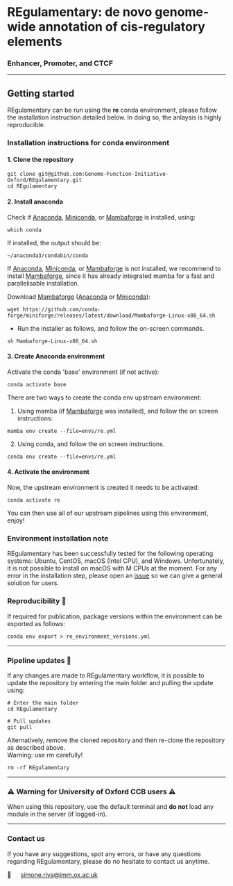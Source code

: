 # REgulamentary: de novo genome-wide annotation of cis-regulatory elements
### Enhancer, Promoter, and CTCF

***
## Getting started
REgulamentary can be run using the __re__ conda environment, please follow the installation instruction detailed below. In doing so, the anlaysis is highly reproducible. 

### Installation instructions for conda environment

#### 1. Clone the repository
```
git clone git@github.com:Genome-Function-Initiative-Oxford/REgulamentary.git
cd REgulamentary
```

#### 2. Install anaconda
Check if [Anaconda](https://www.anaconda.com), [Miniconda](https://docs.conda.io/en/latest/miniconda.html), or [Mambaforge](https://mamba.readthedocs.io/en/latest/installation.html) is installed, using:
```
which conda
```   
If installed, the output should be:
```
~/anaconda3/condabin/conda
```
If [Anaconda](https://www.anaconda.com), [Miniconda](https://docs.conda.io/en/latest/miniconda.html), or [Mambaforge](https://mamba.readthedocs.io/en/latest/installation.html) is not installed, we recommend to install [Mambaforge](https://mamba.readthedocs.io/en/latest/installation.html), since it has already integrated mamba for a fast and parallelisable installation.   


Download [Mambaforge](https://mamba.readthedocs.io/en/latest/installation.html) ([Anaconda](https://www.anaconda.com) or [Miniconda](https://docs.conda.io/en/latest/miniconda.html)):
```
wget https://github.com/conda-forge/miniforge/releases/latest/download/Mambaforge-Linux-x86_64.sh
```
- Run the installer as follows, and follow the on-screen commands.
```
sh Mambaforge-Linux-x86_64.sh
``` 
#### 3. Create Anaconda environment
Activate the conda 'base' environment (if not active): 
```
conda activate base
```

There are two ways to create the conda env upstream environment:
1) Using mamba (if [Mambaforge](https://mamba.readthedocs.io/en/latest/installation.html) was installed), and follow the on screen instructions:
```
mamba env create --file=envs/re.yml
```
2) Using conda, and follow the on screen instructions.
```
conda env create --file=envs/re.yml
```

#### 4. Activate the environment
Now, the upstream environment is created it needs to be activated: 
```
conda activate re
```
You can then use all of our upstream pipelines using this environment, enjoy!

### Environment installation note
REgulamentary has been successfully tested for the following operating systems: Ubuntu, CentOS, macOS (Intel CPU), and Windows. Unfortunately, it is not possible to install on macOS with M CPUs at the moment. 
For any error in the installation step, please open an [issue](https://github.com/Genome-Function-Initiative-Oxford/REgulamentary/issues) so we can give a general solution for users.

### Reproducibility :repeat:
If required for publication, package versions within the environment can be exported as follows:
```
conda env export > re_environment_versions.yml
```

***

### Pipeline updates :construction:
If any changes are made to REgulamentary workflow, it is possible to update the repository by entering the main folder and pulling the update using:
   ```
   # Enter the main folder
   cd REgulamentary

   # Pull updates
   git pull           
   ```
Alternatively, remove the cloned repository and then re-clone the repository as described above.   
Warning: use rm carefully!

```
rm -rf REgulamentary
``` 
<hr>

### :warning: Warning for University of Oxford CCB users :warning:
When using this repository, use the default terminal and __do not__ load any module in the server (if logged-in).

***

### Contact us
If you have any suggestions, spot any errors, or have any questions regarding REgulamentary, please do no hesitate to contact us anytime.   

:email: &emsp; [<simone.riva@imm.ox.ac.uk>](simone.riva@imm.ox.ac.uk)


